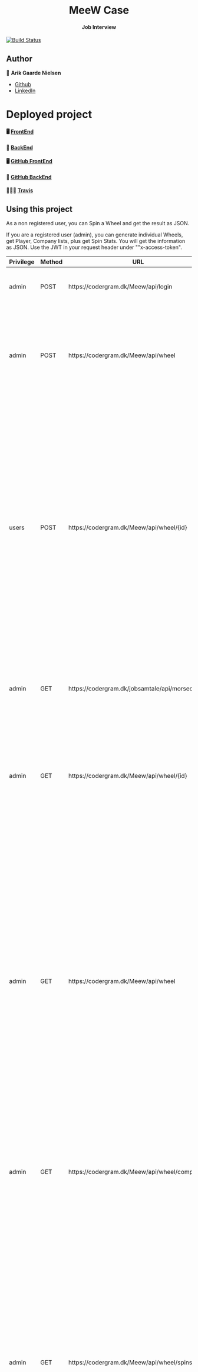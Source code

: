 <h1 align="center">MeeW Case</h1>

<h4 align="center">Job Interview</h4>

[![Build Status](https://app.travis-ci.com/ariktwena/Meew.svg?token=pepPqVzg9ADy2wZERUTz&branch=master)](https://app.travis-ci.com/ariktwena/Meew)

## Author

👤 **Arik Gaarde Nielsen**

* [Github](https://github.com/ariktwena)
* [LinkedIn](https://www.linkedin.com/in/arik-gaarde-nielsen-3a54255/)

# Deployed project

#### 🖥 [FrontEnd](https://codeops.dk/)

#### 💾 [BackEnd](https://codergram.dk/Meew/)

#### 🖥 [GitHub FrontEnd](https://github.com/ariktwena/Meew/tree/master/Frontend)

#### 💾 [GitHub BackEnd](https://github.com/ariktwena/Meew)

#### 👮🏽‍♂️ [Travis](https://app.travis-ci.com/github/ariktwena/Meew)

## Using this project

As a non registered user, you can Spin a Wheel and get the result as JSON.

If you are a registered user (admin), you can generate individual Wheels, get Player, Company lists, plus get Spin Stats. You will get the information as JSON. Use the JWT in your request header under ""x-access-token". 

  <table>
    <thead>
      <tr>
      	 <th>Privilege</th>
        <th>Method</th>
        <th>URL</th>
        <th>Request(JSON)</th>
        <th>Response(JSON)</th>
        <th>Error(e)</th>
      </tr>
    </thead>
    <tbody>
    <tr>
      <td>admin</td>
        <td>POST</td>
        <td>https://codergram.dk/Meew/api/login</td>
        <td>
        	{
   			 "username": String,
   			 "password": String
			}
        </td>
        <td>
        {
   			 "username": String,
   			 "token": String
			}
        </td>
        <td>
        {
    "code": 403,
    "message": "Invalid user name or password"
}
        </td>
      </tr>
      <tr>
      <td>admin</td>
        <td>POST</td>
        <td>https://codergram.dk/Meew/api/wheel</td>
        <td>
        	{
    "wheelName": String,
    "fields": [
        {
            "prizeName": String,
            "prizeValue": Float
        },...
    ],
    "company": {
        "companyName": String
    }
}
        </td>
        <td>
        {
    "id": Integer,
    "wheelName": String,
    "fields": [
        {
            "id": Integer,
            "prizeName": String,
            "prizeValue": Float
        },...
    ],
    "company": {
        "id": Integer,
        "companyName": String
    },
    "spins": []
}
        </td>
        <td>
        {
    "code": 500,
    "message": "Internal Server Problem. We are sorry for the inconvenience"
}
        </td>
      </tr>
      <tr>
      <td>users</td>
        <td>POST</td>
        <td>https://codergram.dk/Meew/api/wheel/{id}</td>
        <td>
{
    "playerName": String,
    "email": String
}
        </td>
        <td>
        {
    "id": Integer,
    "fieldNumbers": Integer,
    "arcSize": Float,
    "top": Integer,
    "offSet": Float,
    "rotate": Float,
    "resultNumber": Integer,
    "resultName": String,
    "resultValue": Float,
    "player": {
        "id": Integer,
        "playerName": String,
        "email": String
    },
    "wheel": {
        "id": Integer,
        "wheelName": String,
        "fields": [
            {
                "id": Integer,
                "prizeName": String,
                "prizeValue": Float
            },...
        ],
        "company": {
            "id": Integer,
            "companyName": String
        },
        "spins": []
    },
    "date": {
        "year": Integer,
        "month": Integer,
        "day": Integer
    }
}        </td>
        <td>
        {
    "code": 500,
    "message": "Internal Server Problem. We are sorry for the inconvenience"
}
        </td>
      </tr>
      <tr>
        <td>admin</td>
        <td>GET</td>
        <td>https://codergram.dk/jobsamtale/api/morsecode</td>
        <td></td>
        <td>
        [
		    {
		        "id": Number,
		        "codeKey": String,
		        "codeValue": String
		    },
		    {
		        "id": Number,
		        "codeKey": String,
		        "codeValue": String
		    },...
		  ]
      </td>
      <td>
      	{
    		"code": 500,
    		"message": "Internal Server Problem. We are sorry for the inconvenience"
		}
      </td>
      </tr>
      <tr>
      <td>admin</td>
        <td>GET</td>
        <td>https://codergram.dk/Meew/api/wheel/{id}</td>
        <td>
        </td>
        <td>
        {
    "id": Integer,
    "wheelName": String,
    "fields": [
        {
            "id": Integer,
            "prizeName": String,
            "prizeValue": Float
        },...
    ],
    "company": {
        "id": Integer,
        "companyName": String
    },
    "spins": []
}
        </td>
        <td>
        {
    "code": 404,
    "message": "No Wheel with id: {id} exists"
}
        </td>
      </tr>
      <tr>
      <td>admin</td>
        <td>GET</td>
        <td>https://codergram.dk/Meew/api/wheel</td>
        <td>
        </td>
        <td>
        [
        {
    "id": Integer,
    "wheelName": String,
    "fields": [
        {
            "id": Integer,
            "prizeName": String,
            "prizeValue": Float
        },...
    ],
    "company": {
        "id": Integer,
        "companyName": String
    },
    "spins": [
    {
    "id": Integer,
    "fieldNumbers": Integer,
    "arcSize": Float,
    "top": Integer,
    "offSet": Float,
    "rotate": Float,
    "resultNumber": Integer,
    "resultName": String,
    "resultValue": Float,
    "player": {
        "id": Integer,
        "playerName": String,
        "email": String
    },
    "wheel": {
        "id": Integer,
        "wheelName": String,
        "fields": [
            {
                "id": Integer,
                "prizeName": String,
                "prizeValue": Float
            },...
        ],
        "company": {
            "id": Integer,
            "companyName": String
        },
        "spins": []
    },...
    ]
},...
]
        </td>
        <td>
   	{
    		"code": 500,
    		"message": "Internal Server Problem. We are sorry for the inconvenience"
		}        
		</td>
      </tr>
            <tr>
      <td>admin</td>
        <td>GET</td>
        <td>https://codergram.dk/Meew/api/wheel/companies</td>
        <td>
        </td>
        <td>
        [
    {
        "id": Integer,
        "companyName": String
    },...
]
        </td>
        <td>
   	{
    		"code": 500,
    		"message": "Internal Server Problem. We are sorry for the inconvenience"
		}        
		</td>
      </tr>
         <tr>
      <td>admin</td>
        <td>GET</td>
        <td>https://codergram.dk/Meew/api/wheel/spins</td>
        <td>
        </td>
        <td>
 [
 {
    "id": Integer,
    "fieldNumbers": Integer,
    "arcSize": Float,
    "top": Integer,
    "offSet": Float,
    "rotate": Float,
    "resultNumber": Integer,
    "resultName": String,
    "resultValue": Float,
    "player": {
        "id": Integer,
        "playerName": String,
        "email": String
    },
    "wheel": {
        "id": Integer,
        "wheelName": String,
        "fields": [
            {
                "id": Integer,
                "prizeName": String,
                "prizeValue": Float
            },...
        ],
        "company": {
            "id": Integer,
            "companyName": String
        },
        "spins": [
        		{
                    "id": Integer,
                    "resultName": String,
                    "resultValue": Float,
                    "player": {
                        "id": Integer,
                        "playerName": String,
                        "email": String
                    },
                    "date": {
                        "year": Integer,
                        "month": Integer,
                        "day": Integer
                    }
                },...
        ]
    },...
 ]
        </td>
        <td>
   	{
    		"code": 500,
    		"message": "Internal Server Problem. We are sorry for the inconvenience"
		}        
		</td>
      </tr>
               <tr>
      <td>admin</td>
        <td>GET</td>
        <td>https://codergram.dk/Meew/api/wheel/players</td>
        <td>
        </td>
        <td>
 [
    {
        "id": Integer,
        "playerName": String,
        "email": String
    },...
]        </td>
        <td>
   	{
    		"code": 500,
    		"message": "Internal Server Problem. We are sorry for the inconvenience"
		}        
		</td>
      </tr>
    </tbody>
  </table>
  All errors are reported using this format (with the HTTP-status code matching the number) 
<br>
{ "code": statusCode, "message": "Explains the problem" } 


## Cloning this project

1. Initial Setup (Do not open the project in your IDE for anything below)

2. Before you start verify that your local docker-environment is started and startcode_test is available 
3. In a terminal (git bash on Windows) clone the project. CD into the project folder and delete the .git folder and Do "Your own" `git init`
4. In the project folder run this: `mvn clean test`  (make sure your docker environment is up)
5. When everything above is fine, create your OWN repository for the project on github. Commit and Push your code to this repo.
6. Go to Travis-ci.com and Sign up with GitHub
7. Accept the Authorization of Travis CI. You’ll be redirected to GitHub
Click the green Activate button, and select the new repository to be used with Travis CI. Now you are ready for the next steps :-)
8. Deploy the project (manually) via Maven
9. Before you start make sure you have all these details ready (make a small document with the values FIRST)

10. The user you have created on your droplet MySQL server, with GRANTS to all databases:
User:		_________
Password	_________

11. The user you have created to allow deployment on Tomcat 
(On your droplet look in tomcat/tomcat-users.xml if you have forgot):
User:		_________
Password	_________

12. The name to your server https://xxxxxx.dk (make sure you can access /manager/html)

13. Open your project in your IDE, since we have to make a few changes to the code and pom-file
14. Open the pom-file, and locate the properties-section at the start of the file. Change the value for remote.server to a URL pointing to YOUR droplet
On your droplet, either using workbench locally or via the SQL-client on the droplet, create a new database called startcode_demo.
1. ssh into your droplet, and navigate into the root of the cloned docker project
1. Stop your docker-servers: `docker-compose down`
1. With nano, open docker-compose.yml
1. Under the web: section find the lines given below and change USER, and PW to your values, and change CONNECTION_STR to point startcode_demo (If you have an existing Java-project, using a database on your droplet, follow the instructions given in DigitalOcean Setup instructions "Create another database and set environment variables to host additional Java Projects") 
 
1. Crate `CONNECTION_STR: "jdbc:mysql://db:3306/startcode"`
`USER: "dev"`
`PW: "ax2"` 
`DEPLOYED: "PROD"`

1. Save the file, rebuild and run using these commands:
`docker-compose down`
`docker-compose build`
`docker-compose up -d`
1. Back in a LOCAL terminal (git bash on Windows), in the root of the Java-project, type:
`mvn clean test -Dremote.user=USER -Dremote.password=PW tomcat7:deploy`
The values for user and password above, are those YOU have added in tomcat-users.xml during the initial setup of your droplet.

1. HOPEFULLY, those values are NOT admin and admin123, if they are, do the following:
`docker-compose down`
1. With nano, open `tomcat/tomcat-users.xml` Change username and password and save.
1. run `docker-compose build --no-cache`
1. Start the servers again: `docker-compose up -d`
1. If everything was fine the project was deployed to your droplet, ready to use with the remote database. Test like this:
`URL_OR_DomainName/devops-starter/api/xxx/count `

1. Let Travis deploy your project - if it builds and all tests are green
In this step we will let travis deploy our project if it builds and all tests are green :-)

1. Login to Travis using Github, and select your project on the dashboard
1. Click "More options" and select "settings"
1. Create two Environment Variables with names and values as sketched below (two steps)
`REMOTE_USER :  XXXXXX`
`REMOTE_PW :   XXXXXXX`
These are the values you added in step 10-11, when we deployed via maven by yourself. In this part,   since you did it yourself, secrets were not an issue. On Travis it is. So this ensures that no one else can see your credentials
1. Now make a small change to index.html (one that is easy to see after deploy)
1. In a terminal, in the root of the project, type: `mvn clean test` (always build and test before you commit). If everything was fine, commit and push your changes
1. On travis-ci.org verify that your commit has been detected and a "build cycle" has started
1. If everything was fine (might take a few minutes) verify that Travis has deployed your new war file to your droplet

## Show your support

Give a ⭐️ if this project helped you!

## Contributing

Feel free to fork this project and make your changes.

***
_This README was generated with ❤️ by [readme-md-generator](https://github.com/kefranabg/readme-md-generator)_
